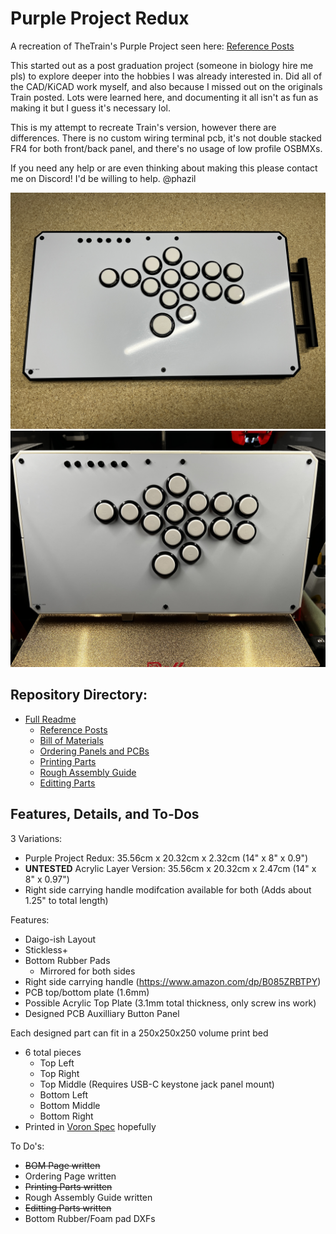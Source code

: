 # Purple Project Redux

A recreation of TheTrain's Purple Project seen here:
[Reference Posts](https://github.com/phazil/Purple-Project-Redux/blob/main/Docs/Inspiration%20Posts.md)

This started out as a post graduation project (someone in biology hire me pls) to explore deeper into the hobbies I was already interested in. Did all of the CAD/KiCAD work myself, and also because I missed out on the originals Train posted. Lots were learned here, and documenting it all isn't as fun as making it but I guess it's necessary lol. 

This is my attempt to recreate Train's version, however there are differences. There is no custom wiring terminal pcb, it's not double stacked FR4 for both front/back panel, and there's no usage of low profile OSBMXs.

If you need any help or are even thinking about making this please contact me on Discord! I'd be willing to help. @phazil

![Showcase Test](https://github.com/phazil/Purple-Project-Redux/blob/main/Images/Personal%20Builds/20241123_215220454_iOS.jpg)
![Showcase Test 2](https://github.com/phazil/Purple-Project-Redux/blob/main/Images/Personal%20Builds/20241123_140203437_iOS.jpg)

## Repository Directory:
* [Full Readme](https://github.com/phazil/Purple-Project-Redux/blob/main/README.md)
	* [Reference Posts](https://github.com/phazil/Purple-Project-Redux/blob/main/Docs/Inspiration%20Posts.md)
	* [Bill of Materials](https://github.com/phazil/Purple-Project-Redux/blob/main/Docs/Bill%20of%20Materials.md)
   	* [Ordering Panels and PCBs](https://github.com/phazil/Purple-Project-Redux/blob/main/Docs/Ordering%20Guide.md)
 	* [Printing Parts](https://github.com/phazil/Purple-Project-Redux/blob/main/Docs/Printing%20Parts.md)
	* [Rough Assembly Guide](https://github.com/phazil/Purple-Project-Redux/blob/main/Docs/Assembly%20Guide.md)
 	* [Editting Parts](https://github.com/phazil/Purple-Project-Redux/blob/main/Docs/Editting%20Parts.md)

## Features, Details, and To-Dos

3 Variations:
- Purple Project Redux: 35.56cm x 20.32cm x 2.32cm (14" x 8" x 0.9")
- **UNTESTED** Acrylic Layer Version: 35.56cm x 20.32cm x 2.47cm (14" x 8" x 0.97")
- Right side carrying handle modifcation available for both (Adds about 1.25" to total length)

Features:
- Daigo-ish Layout
- Stickless+
- Bottom Rubber Pads
	- Mirrored for both sides
- Right side carrying handle (https://www.amazon.com/dp/B085ZRBTPY)
- PCB top/bottom plate (1.6mm)
- Possible Acrylic Top Plate (3.1mm total thickness, only screw ins work)
- Designed PCB Auxilliary Button Panel

Each designed part can fit in a 250x250x250 volume print bed
- 6 total pieces
	- Top Left
	- Top Right
	- Top Middle (Requires USB-C keystone jack panel mount)
	- Bottom Left
	- Bottom Middle
	- Bottom Right
- Printed in [Voron Spec](https://docs.vorondesign.com/sourcing.html#print-settings) hopefully

To Do's:
- ~~BOM Page written~~
- Ordering Page written
- ~~Printing Parts written~~
- Rough Assembly Guide written
- ~~Editting Parts written~~
- Bottom Rubber/Foam pad DXFs

